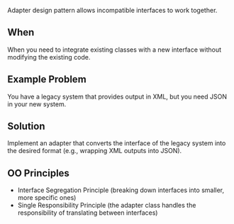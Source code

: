 Adapter design pattern allows incompatible interfaces to work together.
## When
When you need to integrate existing classes with a new interface without modifying the existing code.
## Example Problem
You have a legacy system that provides output in XML, but you need JSON in your new system.
## Solution
Implement an adapter that converts the interface of the legacy system into the desired format (e.g., wrapping XML outputs into JSON).
## OO Principles
- Interface Segregation Principle (breaking down interfaces into smaller, more specific ones)
- Single Responsibility Principle (the adapter class handles the responsibility of translating between interfaces)